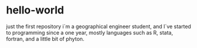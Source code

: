 # hello-world
just the first repository
i´m a geographical engineer student, and I´ve started to programming since a one year, mostly languages such as R, stata, fortran, and a little bit of phyton. 
